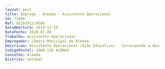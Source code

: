 ```yaml
--- 
layout: post
title: Emprego - Almada - Assistente Operacional
Id: 72686
Ref: OE201912/0588
DataAbertura: 2019-12-19
DataFecho: 2020-01-06
Trabalho: Assistente Operacional
Empregador: Câmara Municipal de Almada
Descricao: Assistente Operacional (Ação Educativa)   Corresponde à descrição constante no anexo referido no n.º 2 do artigo 88º da LTFP e à execução especificamente das seguintes atividades    Participar em ações com os(as) educadores(as)  docentes, que visem o desenvolvimento pessoal e cívico das crianças alunos(as)e favoreçam um crescimento saudável e um bom ambiente educativo    Colaborar no planeamento das atividades pedagógicas e lúdicas nos diversos contextos em que atua, tendo em conta as necessidades educativas e a idade das crianças alunos(as) ao seu cuidado   Acompanhar diretamente as crianças alunos(as)nas atividades educativas e  ou lúdicas, bem como na tomada das suas refeições, proporcionando lhes ambiente adequado e controlando essas atividades, promovendo nomeadamente a adoção de atitudes e regras de higiene pessoal, prevenção e segurança, cortesia e boa conduta   Assistir as crianças alunos(as) nos transportes, recreios, passeios e visitas de estudo   Providenciar a limpeza, arrumação, conservação e boa utilização das instalações, bem como do material didático, brinquedos e outros materiais utilizados, necessário ao desenvolvimento do processo educativo   Cooperar com os serviços especializados de apoio socioeducativo e de apoio aos serviços de ação social escolar   Identificar situações de risco, que ponham em causa o bem estar das crianças alunos(as)e sinaliza las ao responsável do estabelecimento de educação e ensino onde exerce a atividade    Prestar cuidados a crianças alunos(as) com necessidades especiais   Apoiar e dar assistência em situações de primeiros socorros e, em caso de necessidade, acompanhar a criança a unidades de prestação de cuidados de saúde    Receber e transmitir mensagens, cumprindo com as regras deontológicas estabelecidas no estabelecimento de educação e ensino onde exerce a atividade  As funções referidas não prejudicam a atribuição aos(às) trabalhadores(as) recrutados(as) de funções não expresssamente mencionadas desde que lhe sejam afins ou funcionalmente ligadas, e para as quais o(a) trabalhador(a) detenha qualificação profissional adequada e que não impliquem desvalorização profissional conforme o n.º1 do artigo 81º da LTFP.
CodigoPostal: 2800-158 ALMADA
Concelho: Almada
Distrito: Setúbal
--- 
```

